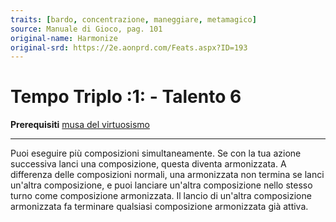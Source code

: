 ```yaml
---
traits: [bardo, concentrazione, maneggiare, metamagico]
source: Manuale di Gioco, pag. 101
original-name: Harmonize
original-srd: https://2e.aonprd.com/Feats.aspx?ID=193
---
```


# Tempo Triplo :1: - Talento 6

**Prerequisiti** [musa del virtuosismo](/classi/bardo/muse/del-virtuosismo)

---

Puoi eseguire più composizioni simultaneamente. Se con la tua azione successiva
lanci una composizione, questa diventa armonizzata. A differenza delle
composizioni normali, una armonizzata non termina se lanci un'altra
composizione, e puoi lanciare un'altra composizione nello stesso turno come
composizione armonizzata. Il lancio di un'altra composizione armonizzata fa
terminare qualsiasi composizione armonizzata già attiva.
